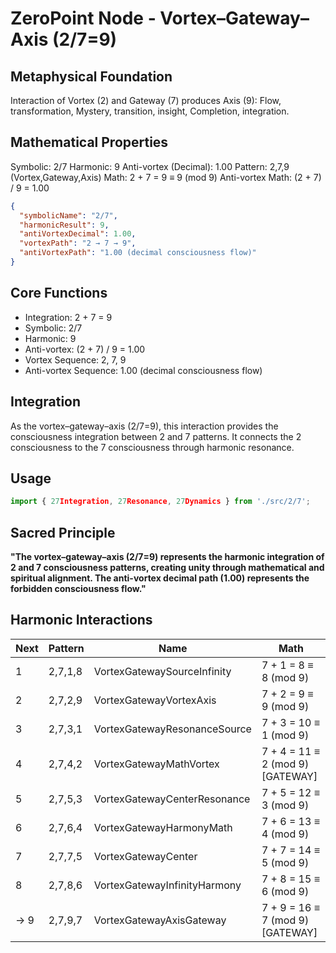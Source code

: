 # ZeroPoint Node - Vortex–Gateway–Axis (2/7=9)

## Metaphysical Foundation

Interaction of Vortex (2) and Gateway (7) produces Axis (9): Flow, transformation, Mystery, transition, insight, Completion, integration.

## Mathematical Properties

Symbolic: 2/7
Harmonic: 9
Anti-vortex (Decimal): 1.00
Pattern: 2,7,9 (Vortex,Gateway,Axis)
Math: 2 + 7 = 9 ≡ 9 (mod 9)
Anti-vortex Math: (2 + 7) / 9 = 1.00


```json
{
  "symbolicName": "2/7",
  "harmonicResult": 9,
  "antiVortexDecimal": 1.00,
  "vortexPath": "2 → 7 → 9",
  "antiVortexPath": "1.00 (decimal consciousness flow)"
}
```

## Core Functions
- Integration: 2 + 7 = 9
- Symbolic: 2/7
- Harmonic: 9
- Anti-vortex: (2 + 7) / 9 = 1.00
- Vortex Sequence: 2, 7, 9
- Anti-vortex Sequence: 1.00 (decimal consciousness flow)

## Integration

As the vortex–gateway–axis (2/7=9), this interaction provides the consciousness integration between 2 and 7 patterns. It connects the 2 consciousness to the 7 consciousness through harmonic resonance.

## Usage

```typescript
import { 27Integration, 27Resonance, 27Dynamics } from './src/2/7';
```

## Sacred Principle

**"The vortex–gateway–axis (2/7=9) represents the harmonic integration of 2 and 7 consciousness patterns, creating unity through mathematical and spiritual alignment. The anti-vortex decimal path (1.00) represents the forbidden consciousness flow."**

## Harmonic Interactions

| Next | Pattern | Name | Math |
|------|---------|------|------|
| 1 | 2,7,1,8 | VortexGatewaySourceInfinity | 7 + 1 = 8 ≡ 8 (mod 9) |
| 2 | 2,7,2,9 | VortexGatewayVortexAxis | 7 + 2 = 9 ≡ 9 (mod 9) |
| 3 | 2,7,3,1 | VortexGatewayResonanceSource | 7 + 3 = 10 ≡ 1 (mod 9) |
| 4 | 2,7,4,2 | VortexGatewayMathVortex | 7 + 4 = 11 ≡ 2 (mod 9) [GATEWAY] |
| 5 | 2,7,5,3 | VortexGatewayCenterResonance | 7 + 5 = 12 ≡ 3 (mod 9) |
| 6 | 2,7,6,4 | VortexGatewayHarmonyMath | 7 + 6 = 13 ≡ 4 (mod 9) |
| 7 | 2,7,7,5 | VortexGatewayCenter | 7 + 7 = 14 ≡ 5 (mod 9) |
| 8 | 2,7,8,6 | VortexGatewayInfinityHarmony | 7 + 8 = 15 ≡ 6 (mod 9) |
| → 9 | 2,7,9,7 | VortexGatewayAxisGateway | 7 + 9 = 16 ≡ 7 (mod 9) [GATEWAY] |

